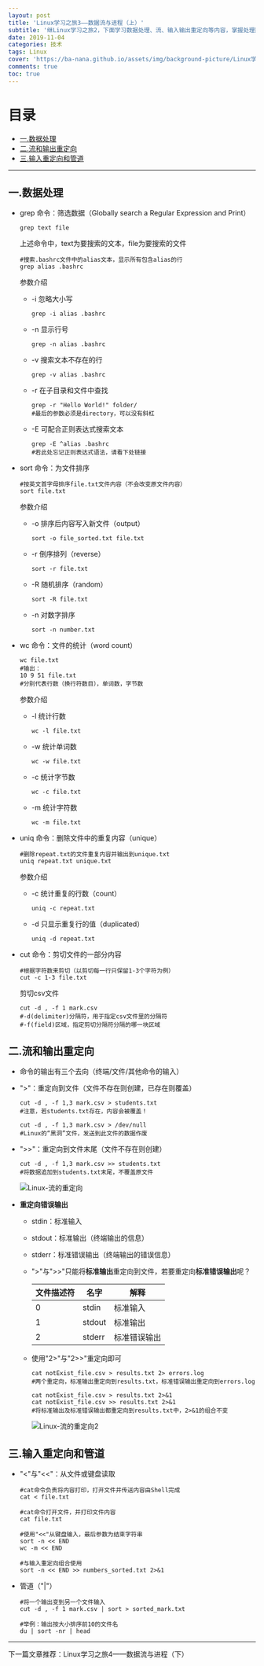 ```yaml
---
layout: post
title: 'Linux学习之旅3——数据流与进程（上）'
subtitle: '继Linux学习之旅2，下面学习数据处理、流、输入输出重定向等内容，掌握处理数据的高阶能力。'
date: 2019-11-04
categories: 技术
tags: Linux
cover: 'https://ba-nana.github.io/assets/img/background-picture/Linux学习之旅/Linux3.png'
comments: true
toc: true
---
```


# 目录

  * [一.数据处理](#一数据处理)
  * [二.流和输出重定向](#二流和输出重定向)
  * [三.输入重定向和管道](#三输入重定向和管道)

------



## 一.数据处理

* grep 命令：筛选数据（Globally search a Regular Expression and Print）

  ~~~ 
  grep text file
  ~~~

  上述命令中，text为要搜索的文本，file为要搜索的文件

  ~~~ 
  #搜索.bashrc文件中的alias文本，显示所有包含alias的行
  grep alias .bashrc
  ~~~

  参数介绍

  * -i	忽略大小写

    ~~~ 
    grep -i alias .bashrc
    ~~~

  * -n     显示行号

    ~~~ 
    grep -n alias .bashrc
    ~~~

  * -v      搜索文本不存在的行

    ~~~ 
    grep -v alias .bashrc
    ~~~

  * -r      在子目录和文件中查找

    ~~~ 
    grep -r "Hello World!" folder/
    #最后的参数必须是directory，可以没有斜杠
    ~~~

  * -E     可配合正则表达式搜索文本

    ~~~ 
    grep -E ^alias .bashrc
    #若此处忘记正则表达式语法，请看下处链接
    ~~~

    

* sort 命令：为文件排序

  ~~~ 
  #按英文首字母排序file.txt文件内容（不会改变原文件内容）
  sort file.txt
  ~~~

  参数介绍

  * -o	排序后内容写入新文件（output）

    ~~~ 
    sort -o file_sorted.txt file.txt
    ~~~

  * -r     倒序排列（reverse）

    ~~~ 
    sort -r file.txt
    ~~~

  * -R     随机排序（random）

    ~~~ 
    sort -R file.txt
    ~~~

  * -n     对数字排序

    ~~~ 
    sort -n number.txt
    ~~~

    

* wc 命令：文件的统计（word count）

  ~~~ 
  wc file.txt
  #输出：
  10 9 51 file.txt
  #分别代表行数（换行符数目），单词数，字节数
  ~~~

  参数介绍

  * -l	统计行数

    ~~~ 
    wc -l file.txt
    ~~~

  * -w    统计单词数

    ~~~ 
    wc -w file.txt
    ~~~

  * -c     统计字节数

    ~~~ 
    wc -c file.txt
    ~~~

  * -m    统计字符数

    ~~~ 
    wc -m file.txt
    ~~~



* uniq 命令：删除文件中的重复内容（unique）

  ~~~ 
  #删除repeat.txt的文件重复内容并输出到unique.txt
  uniq repeat.txt unique.txt
  ~~~

  参数介绍

  * -c	统计重复的行数（count）

    ~~~ 
    uniq -c repeat.txt
    ~~~

  * -d     只显示重复行的值（duplicated）

    ~~~ 
    uniq -d repeat.txt
    ~~~

    

* cut 命令：剪切文件的一部分内容

  ~~~ 
  #根据字符数来剪切（以剪切每一行只保留1-3个字符为例）
  cut -c 1-3 file.txt
  ~~~

  剪切csv文件

  ~~~ 
  cut -d , -f 1 mark.csv
  #-d(delimiter)分隔符，用于指定csv文件里的分隔符
  #-f(field)区域，指定剪切分隔符分隔的哪一块区域
  ~~~

  

## 二.流和输出重定向

* 命令的输出有三个去向（终端/文件/其他命令的输入）

* ">"：重定向到文件（文件不存在则创建，已存在则覆盖）

  ~~~ 
  cut -d , -f 1,3 mark.csv > students.txt
  #注意，若students.txt存在，内容会被覆盖！

  cut -d , -f 1,3 mark.csv > /dev/null
  #Linux的“黑洞”文件，发送到此文件的数据作废
  ~~~

* ">>"：重定向到文件末尾（文件不存在则创建）

  ~~~ 
  cut -d , -f 1,3 mark.csv >> students.txt
  #将数据追加到students.txt末尾，不覆盖原文件
  ~~~

  ![Linux-流的重定向](../../../assets/img/Linux-流的重定向1.png)



* **重定向错误输出**

  * stdin：标准输入

  * stdout：标准输出（终端输出的信息）

  * stderr：标准错误输出（终端输出的错误信息）

  * ">"与">>"只能将**标准输出**重定向到文件，若要重定向**标准错误输出**呢？

    | 文件描述符 | 名字     | 解释     |
    | ----- | ------ | ------ |
    | 0     | stdin  | 标准输入   |
    | 1     | stdout | 标准输出   |
    | 2     | stderr | 标准错误输出 |

  * 使用"2>"与"2>>"重定向即可

    ~~~ 
    cat notExist_file.csv > results.txt 2> errors.log
    #两个重定向，标准输出重定向到results.txt，标准错误输出重定向到errors.log

    cat notExist_file.csv > results.txt 2>&1
    cat notExist_file.csv >> results.txt 2>&1
    #将标准输出及标准错误输出都重定向到results.txt中，2>&1的组合不变
    ~~~

    ![Linux-流的重定向2](../../../assets/img/Linux-流的重定向2.png)




## 三.输入重定向和管道

* "<"与"<<"：从文件或键盘读取

  ~~~ 
  #cat命令负责将内容打印，打开文件并传送内容由Shell完成
  cat < file.txt

  #cat命令打开文件，并打印文件内容
  cat file.txt

  #使用"<<"从键盘输入，最后参数为结束字符串
  sort -n << END
  wc -m << END

  #与输入重定向组合使用
  sort -n << END >> numbers_sorted.txt 2>&1
  ~~~

* 管道（"\|"）

  ~~~ 
  #将一个输出变到另一个文件输入
  cut -d , -f 1 mark.csv | sort > sorted_mark.txt

  #举例：输出按大小排序前10的文件名
  du | sort -nr | head
  ~~~

  

------

下一篇文章推荐：Linux学习之旅4——数据流与进程（下）

